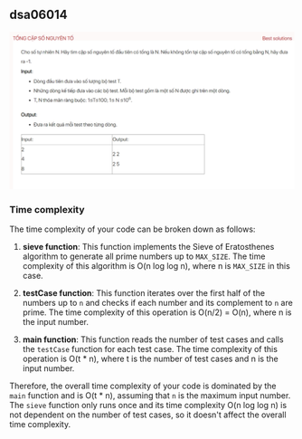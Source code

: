 ## dsa06014
![Alt text](image.png)

### Time complexity
The time complexity of your code can be broken down as follows:

1. **sieve function**: This function implements the Sieve of Eratosthenes algorithm to generate all prime numbers up to `MAX_SIZE`. The time complexity of this algorithm is O(n log log n), where n is `MAX_SIZE` in this case.

2. **testCase function**: This function iterates over the first half of the numbers up to `n` and checks if each number and its complement to `n` are prime. The time complexity of this operation is O(n/2) = O(n), where n is the input number.

3. **main function**: This function reads the number of test cases and calls the `testCase` function for each test case. The time complexity of this operation is O(t * n), where t is the number of test cases and n is the input number.

Therefore, the overall time complexity of your code is dominated by the `main` function and is O(t * n), assuming that `n` is the maximum input number. The `sieve` function only runs once and its time complexity O(n log log n) is not dependent on the number of test cases, so it doesn't affect the overall time complexity.